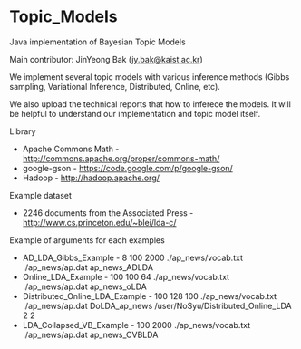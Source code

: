 Topic_Models
============

Java implementation of Bayesian Topic Models

Main contributor: JinYeong Bak (jy.bak@kaist.ac.kr)

We implement several topic models with various inference methods (Gibbs sampling, Variational Inference, Distributed, Online, etc).

We also upload the technical reports that how to inferece the models. It will be helpful to understand our implementation and topic model itself.


Library

* Apache Commons Math - http://commons.apache.org/proper/commons-math/
* google-gson - https://code.google.com/p/google-gson/
* Hadoop - http://hadoop.apache.org/


Example dataset
* 2246 documents from the Associated Press - http://www.cs.princeton.edu/~blei/lda-c/
 

Example of arguments for each examples
* AD_LDA_Gibbs_Example - 8 100 2000 ./ap_news/vocab.txt ./ap_news/ap.dat ap_news_ADLDA
* Online_LDA_Example - 100 100 64 ./ap_news/vocab.txt ./ap_news/ap.dat ap_news_oLDA
* Distributed_Online_LDA_Example - 100 128 100 ./ap_news/vocab.txt ./ap_news/ap.dat DoLDA_ap_news /user/NoSyu/Distributed_Online_LDA 2 2
* LDA_Collapsed_VB_Example - 100 2000 ./ap_news/vocab.txt ./ap_news/ap.dat ap_news_CVBLDA
